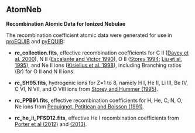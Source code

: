 ## AtomNeb

**Recombination Atomic Data for Ionized Nebulae**

The recombination coefficient atomic data were generated for use in [proEQUIB](https://github.com/equib/proEQUIB) and [pyEQUIB](https://github.com/equib/pyEQUIB):

* **rc_collection.fits**, effective recombination coefficients for C II ([Davey et al. 2000](http://adsabs.harvard.edu/abs/2000A%26AS..142...85D)), N II ([Escalante and Victor 1990](http://adsabs.harvard.edu/abs/1990ApJS...73..513E)), O II ([Storey 1994](http://adsabs.harvard.edu/abs/1994A%26A...282..999S); [Liu et al. 1995](http://adsabs.harvard.edu/abs/1995MNRAS.272..369L)), and Ne II ions ([Kisielius et al. 1998](http://adsabs.harvard.edu/abs/1998A%26AS..133..257K)), including Branching ratios (Br) for O II and N II ions.

* **rc_SH95.fits**, hydrogenic ions for Z=1 to 8, namely H I, He II, Li III, Be IV, C VI, N VII, and O VIII ions from [Storey and Hummer (1995)](http://adsabs.harvard.edu/abs/1995MNRAS.272...41S).

* **rc_PPB91.fits**, effective recombination coefficients for H, He, C, N, O, Ne ions from [Pequignot, Petitjean and Boisson (1991)](http://adsabs.harvard.edu/abs/1991A%26A...251..680P).

* **rc_he_ii_PFSD12.fits**, effective He I recombination coefficients from [Porter et al (2012)](
http://adsabs.harvard.edu/abs/2012MNRAS.425L..28P) and [(2013)](http://adsabs.harvard.edu/abs/2013MNRAS.433L..89P).
